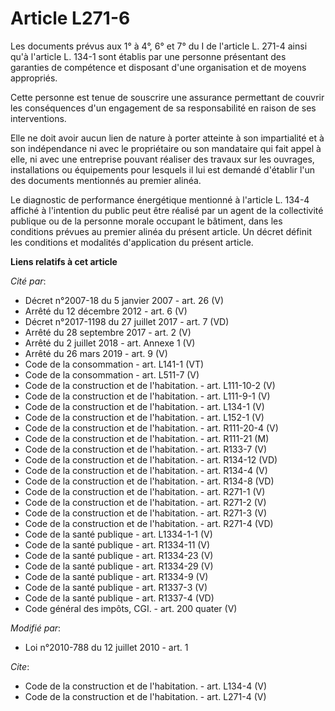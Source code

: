 # Article L271-6

Les documents prévus aux 1° à 4°, 6° et 7° du I de l'article L. 271-4 ainsi qu'à l'article L. 134-1 sont établis par une
personne présentant des garanties de compétence et disposant d'une organisation et de moyens appropriés. 

Cette personne est tenue de souscrire une assurance permettant de couvrir les conséquences d'un engagement de sa
responsabilité en raison de ses interventions. 

Elle ne doit avoir aucun lien de nature à porter atteinte à son impartialité et à son indépendance ni avec le propriétaire ou
son mandataire qui fait appel à elle, ni avec une entreprise pouvant réaliser des travaux sur les ouvrages, installations ou
équipements pour lesquels il lui est demandé d'établir l'un des documents mentionnés au premier alinéa. 

Le diagnostic de performance énergétique mentionné à l'article L. 134-4 affiché à l'intention du public peut être réalisé par
un agent de la collectivité publique ou de la personne morale occupant le bâtiment, dans les conditions prévues au premier
alinéa du présent article. Un décret définit les conditions et modalités d'application du présent article.

**Liens relatifs à cet article**

_Cité par_:

  - Décret n°2007-18 du 5 janvier 2007 - art. 26 (V)
  - Arrêté du 12 décembre 2012 - art. 6 (V)
  - Décret n°2017-1198 du 27 juillet 2017 - art. 7 (VD)
  - Arrêté du 28 septembre 2017 - art. 2 (V)
  - Arrêté du 2 juillet 2018 - art. Annexe 1 (V)
  - Arrêté du 26 mars 2019 - art. 9 (V)
  - Code de la consommation - art. L141-1 (VT)
  - Code de la consommation - art. L511-7 (V)
  - Code de la construction et de l'habitation. - art. L111-10-2 (V)
  - Code de la construction et de l'habitation. - art. L111-9-1 (V)
  - Code de la construction et de l'habitation. - art. L134-1 (V)
  - Code de la construction et de l'habitation. - art. L152-1 (V)
  - Code de la construction et de l'habitation. - art. R111-20-4 (V)
  - Code de la construction et de l'habitation. - art. R111-21 (M)
  - Code de la construction et de l'habitation. - art. R133-7 (V)
  - Code de la construction et de l'habitation. - art. R134-12 (VD)
  - Code de la construction et de l'habitation. - art. R134-4 (V)
  - Code de la construction et de l'habitation. - art. R134-8 (VD)
  - Code de la construction et de l'habitation. - art. R271-1 (V)
  - Code de la construction et de l'habitation. - art. R271-2 (V)
  - Code de la construction et de l'habitation. - art. R271-3 (V)
  - Code de la construction et de l'habitation. - art. R271-4 (VD)
  - Code de la santé publique - art. L1334-1-1 (V)
  - Code de la santé publique - art. R1334-11 (V)
  - Code de la santé publique - art. R1334-23 (V)
  - Code de la santé publique - art. R1334-29 (V)
  - Code de la santé publique - art. R1334-9 (V)
  - Code de la santé publique - art. R1337-3 (V)
  - Code de la santé publique - art. R1337-4 (VD)
  - Code général des impôts, CGI. - art. 200 quater (V)

_Modifié par_:

  - Loi n°2010-788 du 12 juillet 2010 - art. 1

_Cite_:

  - Code de la construction et de l'habitation. - art. L134-4 (V)
  - Code de la construction et de l'habitation. - art. L271-4 (V)
